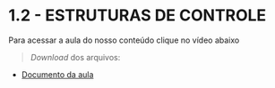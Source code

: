 <h1>1.2 - ESTRUTURAS DE CONTROLE</h1>

Para acessar a aula do nosso conteúdo clique no vídeo abaixo

> _Download_ dos arquivos:
- [Documento da aula](https://github.com/metodoscomputacionais/IntroMetodosNumericos/blob/gh-pages/Aulas/Parte%201/PDF/0003-W%20M%20Pereira%20Junior%20e%20M%20N%20Rabelo_Apt%20-%20Aula%20Estruturas%20de%20controle_r00_040321.pdf)
